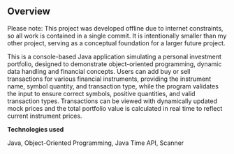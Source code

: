 ## Overview

Please note: This project was developed offline due to internet constraints, so all work is contained in a single commit. It is intentionally smaller than my other project, serving as a conceptual foundation for a larger future project.

This is a console-based Java application simulating a personal investment portfolio, designed to demonstrate object-oriented programming, dynamic data handling and financial concepts. Users can add buy or sell transactions for various financial instruments, providing the instrument name, symbol quantity, and transaction type, while the program validates the input to ensure correct symbols, positive quantities, and valid transaction types. Transactions can be viewed with dynamically updated mock prices and the total portfolio value is calculated in real time to reflect current instrument prices.

**Technologies used**

Java, Object-Oriented Programming, Java Time API, Scanner
